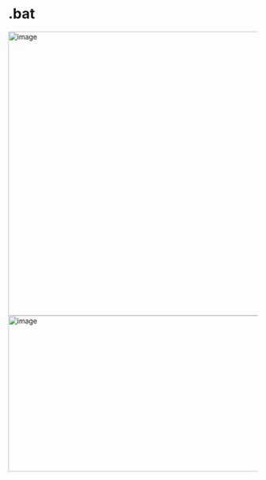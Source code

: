 # .bat

<img width="512" height="574" alt="image" src="https://github.com/user-attachments/assets/52d4dd31-3295-4225-a48f-63f850bf3d70" />

<img width="704" height="315" alt="image" src="https://github.com/user-attachments/assets/741c1a68-0465-44b6-93b9-f726890c76ef" />

